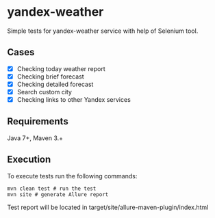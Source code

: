 yandex-weather
==============

Simple tests for yandex-weather service with help of Selenium tool.

Cases
-----
- [x] Checking today weather report
- [x] Checking brief forecast
- [x] Checking detailed forecast
- [x] Search custom city
- [x] Checking links to other Yandex services

Requirements
------------
Java 7+, Maven 3.+

Execution
---------
To execute tests run the following commands:

    mvn clean test # run the test
    mvn site # generate Allure report

Test report will be located in target/site/allure-maven-plugin/index.html
